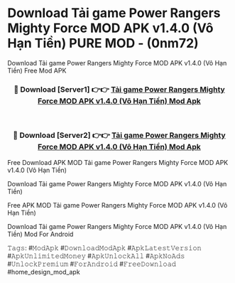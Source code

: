 # Download Tải game Power Rangers Mighty Force MOD APK v1.4.0 (Vô Hạn Tiền) PURE MOD - (0nm72)
Download Tải game Power Rangers Mighty Force MOD APK v1.4.0 (Vô Hạn Tiền) Free Mod APK

<div align="center">
<h3>🔴 Download [Server1] 👉👉 <a href="https://apk-comot.site?title=Tải_game_Power_Rangers_Mighty_Force_MOD_APK_v1.4.0_(Vô_Hạn_Tiền)">Tải game Power Rangers Mighty Force MOD APK v1.4.0 (Vô Hạn Tiền) Mod Apk</a></h3><br>

<h3>🔴 Download [Server2] 👉👉 <a href="https://apk-comot.site?title=Tải_game_Power_Rangers_Mighty_Force_MOD_APK_v1.4.0_(Vô_Hạn_Tiền)">Tải game Power Rangers Mighty Force MOD APK v1.4.0 (Vô Hạn Tiền) Mod Apk</a></h3>
</div>


Free Download APK MOD Tải game Power Rangers Mighty Force MOD APK v1.4.0 (Vô Hạn Tiền)

Download Tải game Power Rangers Mighty Force MOD APK v1.4.0 (Vô Hạn Tiền) 

Free APK MOD Tải game Power Rangers Mighty Force MOD APK v1.4.0 (Vô Hạn Tiền) 

Download Tải game Power Rangers Mighty Force MOD APK v1.4.0 (Vô Hạn Tiền) Mod For Android

𝚃𝚊𝚐𝚜: #𝙼𝚘𝚍𝙰𝚙𝚔 #𝙳𝚘𝚠𝚗𝚕𝚘𝚊𝚍𝙼𝚘𝚍𝙰𝚙𝚔 #𝙰𝚙𝚔𝙻𝚊𝚝𝚎𝚜𝚝𝚅𝚎𝚛𝚜𝚒𝚘𝚗 #𝙰𝚙𝚔𝚄𝚗𝚕𝚒𝚖𝚒𝚝𝚎𝚍𝙼𝚘𝚗𝚎𝚢 #𝙰𝚙𝚔𝚄𝚗𝚕𝚘𝚌𝚔𝙰𝚕𝚕 #𝙰𝚙𝚔𝙽𝚘𝙰𝚍𝚜 #𝚄𝚗𝚕𝚘𝚌𝚔𝙿𝚛𝚎𝚖𝚒𝚞𝚖 #𝙵𝚘𝚛𝙰𝚗𝚍𝚛𝚘𝚒𝚍 #𝙵𝚛𝚎𝚎𝙳𝚘𝚠𝚗𝚕𝚘𝚊𝚍 #home_design_mod_apk